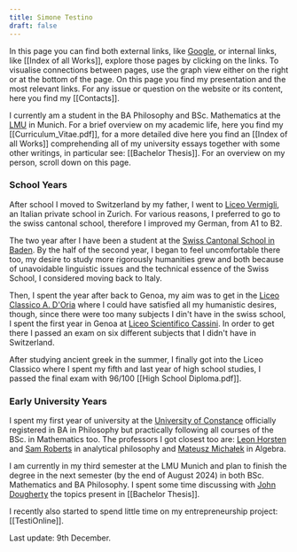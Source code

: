 ```yaml
---
title: Simone Testino
draft: false
---
```

In this page you can find both external links, like [Google](https://www.google.com), or internal links, like [[Index of all Works]], explore those pages by clicking on the links. To visualise connections between pages, use the graph view either on the right or at the bottom of the page. On this page you find my presentation and the most relevant links. For any issue or question on the website or its content, here you find my [[Contacts]].

I currently am a student in the BA Philosophy and BSc. Mathematics at the [LMU](https://www.lmu.de/en/) in Munich. For a brief overview on my academic life, here you find my [[Curriculum_Vitae.pdf]], for a more detailed dive here you find an [[Index of all Works]] comprehending all of my university essays together with some other writings, in particular see: [[Bachelor Thesis]]. For an overview on my person, scroll down on this page.
### School Years
After school I moved to Switzerland by my father, I went to [Liceo Vermigli](http://liceo-vermigli.com/), an Italian private school in Zurich. For various reasons, I preferred to go to the swiss cantonal school, therefore I improved my German, from A1 to B2.

The two year after I have been a student at the [Swiss Cantonal School in Baden](https://www.kanti-baden.ch/). By the half of the second year, I began to feel uncomfortable there too, my desire to study more rigorously humanities grew and both because of unavoidable linguistic issues and the technical essence of the Swiss School, I considered moving back to Italy.

Then, I spent the year after back to Genoa, my aim was to get in the [Liceo Classico A. D'Oria](https://liceodoria.edu.it/) where I could have satisfied all my humanistic desires, though, since there were too many subjects I din't have in the swiss school, I spent the first year in Genoa at [Liceo Scientifico Cassini](https://www.liceocassini.it/). In order to get there I passed an exam on six different subjects that I didn't have in Switzerland.

After studying ancient greek in the summer, I finally got into the Liceo Classico where I spent my fifth and last year of high school studies, I passed the final exam with 96/100 [[High School Diploma.pdf]].
### Early University Years
I spent my first year of university at the [University of Constance](https://www.uni-konstanz.de/) officially registered in BA in Philosophy but practically following all courses of the BSc. in Mathematics too. The professors I got closest too are: [Leon Horsten](https://www.philosophie.uni-konstanz.de/horsten/leon-horsten/) and [Sam Roberts](https://www.philosophie.uni-konstanz.de/en/ag-leon-horsten/members-of-the-ag-horsten/academic-staff/sam-roberts/) in analytical philosophy and [Mateusz Michałek](https://www.mathematik.uni-konstanz.de/working-group-real-geometry-and-algebra/prof-dr-mateusz-michalek/) in Algebra.

I am currently in my third semester at the LMU Munich and plan to finish the degree in the next semester (by the end of August 2024) in both BSc. Mathematics and BA Philosophy. I spent some time discussing with [John Dougherty](https://www.mcmp.philosophie.uni-muenchen.de/people/faculty/dougherty_john/index.html) the topics present in [[Bachelor Thesis]].

I recently also started to spend little time on my entrepreneurship project: [[TestiOnline]].



Last update: 9th December.


